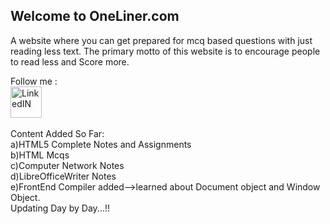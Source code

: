 ## Welcome to OneLiner.com

A website where you can get prepared for mcq based questions with just reading  less text.
The primary motto of this website is to encourage people to read less and Score more.

Follow me :<br>
<a href="https://www.linkedin.com/in/piyush-srivastava-395841192" ><img src="https://th.bing.com/th/id/R.abdb36b128f0cfcee1329ddb1365a99b?rik=Q8UtGzuevu7ZBw&riu=http%3a%2f%2flofrev.net%2fwp-content%2fphotos%2f2017%2f04%2flinkedin_logo.jpg&ehk=WX0fSjGgisCu4YfNc2IBnr7nLADE%2f06resHyt%2fqG1pg%3d&risl=&pid=ImgRaw&r=0" alt="LinkedIN" width="50px" height="50px"/></a>
<br><br>
Content Added So Far:<br>
a)HTML5 Complete Notes and Assignments<br>
b)HTML Mcqs<br>
c)Computer Network Notes<br>
d)LibreOfficeWriter Notes<br>
e)FrontEnd Compiler added-->learned about Document object and Window Object.<br>
Updating Day by Day...!!<br>
